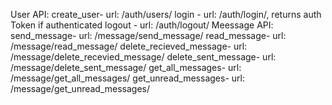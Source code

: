 User API: 
create_user- url: /auth/users/
login - url: /auth/login/, returns auth Token if authenticated
logout - url: /auth/logout/
Meessage API:
send_message- url: /message/send_message/
read_message- url: /message/read_message/
delete_recieved_message- url: /message/delete_recevied_message/
delete_sent_message- url: /message/delete_sent_message/
get_all_messages- url: /message/get_all_messages/
get_unread_messages- url: /message/get_unread_messages/


